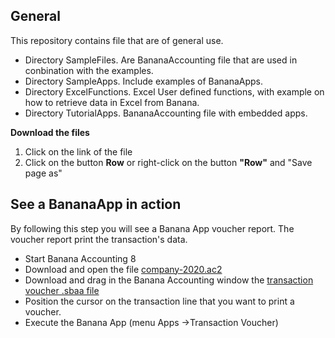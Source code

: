 ## General 

This repository contains file that are of general use.

* Directory SampleFiles. Are BananaAccounting file that are used in conbination with the examples. 
* Directory SampleApps. Include examples of BananaApps.
* Directory ExcelFunctions. Excel User defined functions, with example on how to retrieve data in Excel from Banana.
* Directory TutorialApps. BananaAccounting file with embedded apps.


**Download the files**

1. Click on the link of the file
2. Click on the button **Row** or right-click on the button **"Row"** and "Save page as" 

## See a BananaApp in action 
By following this step you will see a Banana App voucher report. The voucher report print the transaction's data.  

* Start Banana Accounting 8
* Download and open the file [company-2020.ac2](https://github.com/BananaAccounting/General/raw/master/SampleFiles/Accounting/company-2020.ac2)
* Download and drag in the Banana Accounting window the [transaction voucher .sbaa file](https://github.com/BananaAccounting/General/raw/master/SampleApps/Voucher/ch.banana.apps.transactionvoucher.dialog.sbaa)
* Position the cursor on the transaction line that you want to print a voucher.
* Execute the Banana App (menu Apps ->Transaction Voucher)


